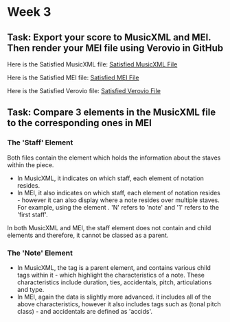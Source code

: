 # Week 3 

## Task: Export your score to MusicXML and MEI. Then render your MEI file using Verovio in GitHub

Here is the Satisfied MusicXML file: [Satisfied MusicXML File](SXML.txt)

Here is the Satisfied MEI file: [Satisfied MEI File](SatisfiedTestXML.mei)

Here is the Satisfied Verovio file: [Satisfied Verovio File](verovio.html)

## Task: Compare 3 elements in the MusicXML file to the corresponding ones in MEI

### The 'Staff' Element
Both files contain the <staff> element which holds the information about the staves within the piece.

- In MusicXML, it indicates on which staff, each element of notation resides.
- In MEI, it also indicates on which staff, each element of notation resides - however it can also display where a note resides over multiple staves. For example, using the element <staff n="1">. 'N' refers to 'note' and '1' refers to the 'first staff'.

In both MusicXML and MEI, the staff element does not contain and child elements and therefore, it cannot be classed as a parent.

### The 'Note' Element
- In MusicXML, the <note> tag is a parent element, and contains various child tags within it - which highlight the characteristics of a note. These characteristics include duration, ties, accidentals, pitch, articulations and type.
- In MEI, again the data is slightly more advanced. it includes all of the above characteristics, however it also includes tags such as <tpc> (tonal pitch class) - and accidentals are defined as 'accids'.
